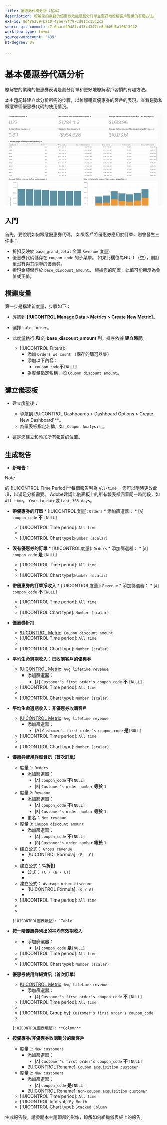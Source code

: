 ```yaml
---
title: 優惠券代碼分析（基本）
description: 瞭解您的業務的優惠券效能是劃分訂單並更好地瞭解客戶習慣的有趣方法。
exl-id: 0d486259-b210-42ae-8f79-cd91cc15c2c2
source-git-commit: c7f6bacd49487cd13c4347fe6dd46d6a10613942
workflow-type: tm+mt
source-wordcount: '439'
ht-degree: 0%

---
```


# 基本優惠券代碼分析

瞭解您的業務的優惠券表現是劃分訂單和更好地瞭解客戶習慣的有趣方法。

本主題記錄建立此分析所需的步驟，以瞭解購買優惠券的客戶的表現、查看趨勢和跟蹤單個優惠券代碼的使用情況。

![](../../assets/coupon_analysis_dash_720.png)<!--{: width="807" height="471"}-->

## 入門

首先，要說明如何跟蹤優惠券代碼。 如果客戶將優惠券應用於訂單，則會發生三件事：

* 折扣反映於 `base_grand_total` 金額 `Revenue` 度量)
* 優惠券代碼儲存在 `coupon_code` 的子菜單。 如果此欄位為NULL（空），則訂單沒有與其關聯的優惠券。
* 折現金額儲存於 `base_discount_amount`。 根據您的配置，此值可能顯示為負值或正值。

## 構建度量

第一步是構建新度量，步驟如下：

* 導航到 **[!UICONTROL Manage Data > Metrics > Create New Metric]**。

* 選擇 `sales_order`。
* 此度量執行 **和** 的 **base_discount_amount** 列，排序依據 **建立時間**。
   * [!UICONTROL Filters]:
      * 添加 `Orders we count` （保存的篩選器集）
      * 添加以下內容：
         * `coupon_code`**不**`[NULL]`
      * 為度量指定名稱，如 `Coupon discount amount`。

## 建立儀表板

* 建立度量後：
   * 導航到 [!UICONTROL Dashboards > Dashboard Options > Create New Dashboard]**。
   * 為儀表板指定名稱，如 `_Coupon Analysis_`。

* 這是您建立和添加所有報告的位置。

## 生成報告

* **新報告：**

>[!NOTE]
>
>的 [!UICONTROL Time Period]**每個報告列為 `All-time`。 您可以隨時更改此項，以滿足分析需要。 Adobe建議此儀表板上的所有報表都涵蓋同一時間段，如 `All time`。 `Year-to-date`或 `Last 365 days`。

* **帶優惠券的訂單**
   * 
      [!UICONTROL度量]: `Orders`
      * 添加篩選器：
         * [`A`] `coupon_code` **不** `[NULL]`
   * [!UICONTROL Time period]: `All time`
   * 
      [!UICONTROL間隔]: `None`
   * [!UICONTROL Chart type]:`Number (scalar)`


* **沒有優惠券的訂單**
   * 
      [!UICONTROL度量]: `Orders`
      * 添加篩選器：
         * [`A`] `coupon_code` **是** `[NULL]`
   * [!UICONTROL Time period]: `All time`
   * 
      [!UICONTROL間隔]: `None`
   * [!UICONTROL Chart type]:`Number (scalar)`


* **帶優惠券的訂單淨收入**
   * 
      [!UICONTROL度量]: `Revenue`
      * 添加篩選器：
         * [`A`] `coupon_code` **不** `[NULL]`
   * [!UICONTROL Time period]: `All time`
   * 
      [!UICONTROL間隔]: `None`
   * [!UICONTROL Chart type]: `Number (scalar)`


* **優惠券折扣**
   * [!UICONTROL Metric]: `Coupon discount amount`
   * [!UICONTROL Time period]: `All time`
   * 
      [!UICONTROL間隔]: `None`
   * [!UICONTROL Chart type]: `Number (scalar)`

* **平均生命週期收入：已收購客戶的優惠券**
   * [!UICONTROL Metric]: `Avg lifetime revenue`
      * 添加篩選器：
         * [`A`] `Customer's first order's coupon_code` **不** `[NULL]`
   * [!UICONTROL Time period]: `All time`
   * 
      [!UICONTROL間隔]: `None`
   * [!UICONTROL Chart type]: `Number (scalar)`


* **平均生命週期收入：非優惠券收購客戶**
   * [!UICONTROL Metric]: `Avg lifetime revenue`
      * 添加篩選器：
         * [A] `Customer's first order's coupon_code` **是**`[NULL]`
   * [!UICONTROL Time period]: `All time`
   * 
      [!UICONTROL間隔]: `None`
   * [!UICONTROL Chart type]: `Number (scalar)`


* **優惠券使用詳細資訊（首次訂單）**
   * 度量 `1`: `Orders`
      * 添加篩選器：
         * [`A`] `coupon_code` **不**`[NULL]`
         * [`B`] `Customer's order number` **等於** `1`
   * 度量 `2`: `Revenue`
      * 添加篩選器：
         * [`A`] `coupon_code` **不**`[NULL]`
         * [`B`] `Customer's order number` **等於** `1`
      * 更名：  `Net revenue`
   * 度量 `3`: `Coupon discount amount`
      * 添加篩選器：
         * [`A`] `coupon_code` **不**`[NULL]`
         * [`B`] `Customer's order number` **等於** `1`
   * 建立公式： `Gross revenue`
      * [!UICONTROL Formula]: `(B – C)`
      * 
         [!UICONTROL Format]: `Currency`
   * 建立公式：**%折扣**
      * 公式： `(C / (B - C))`
      * 
         [!UICONTROL Format]: `Percentage`
   * 建立公式： `Average order discount`
      * [!UICONTROL Formula]: `(C / A)`
      * 
         [!UICONTROL Format]: `Percentage`
   * [!UICONTROL Time period]: `All time`
   * 
      [!UICONTROL間隔]: `None`
   * 

      [!UICONTROL圖表類型]: `Table`








* **按一階優惠券列出的平均有效期收入**
   * [!UICONTROL Metric]:**平均生命週期收入**
      * 添加篩選器：
         * [`A`] `coupon_code` **是**`[NULL]`
   * [!UICONTROL Time period]: `All time`
   * 
      [!UICONTROL間隔]: `None`
   * [!UICONTROL Chart type]: `Number (scalar)`


* **優惠券使用詳細資訊（首次訂單）**
   * [!UICONTROL Metric]: `Avg lifetime revenue`
      * 添加篩選器：
         * [`A`] `Customer's first order's coupon_code` **不** `[NULL]`
   * [!UICONTROL Time period]: `All time`
   * 
      [!UICONTROL間隔]: `None`
   * [!UICONTROL Group by]: `Customer's first order's coupon_code`
   * 

      [!UICONTROL圖表類型]: **Column**


* **按優惠券/非優惠券收購劃分的新客戶**
   * 度量 `1`: `New customers`
      * 添加篩選器：
         * [`A`] `Customer's first order's coupon_code` **不** `[NULL]`
      * [!UICONTROL Rename]: `Coupon acquisition customer`
   * 度量 `2`: `New customers`
      * 添加篩選器：
         * [`A`] `coupon_code` **是**`[NULL]`
      * [!UICONTROL Rename]: `Non-coupon acquisition customer`
   * [!UICONTROL Time period]: `All time`
   * [!UICONTROL Interval]: `By Month`
   * [!UICONTROL Chart type]: `Stacked Column`





生成報告後，請參閱本主題頂部的影像，瞭解如何組織儀表板上的報告。
